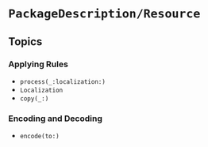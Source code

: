 # ``PackageDescription/Resource``

## Topics

### Applying Rules

- ``process(_:localization:)``
- ``Localization``
- ``copy(_:)``

### Encoding and Decoding

- ``encode(to:)``
